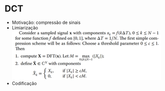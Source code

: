 # DCT

- Motivação: compressão de sinais
- Limiarização
  ![limiarização](image-4.png)
- Codificação